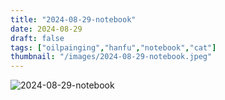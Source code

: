 ```yaml
---
title: "2024-08-29-notebook"
date: 2024-08-29
draft: false
tags: ["oilpainging","hanfu","notebook","cat"]
thumbnail: "/images/2024-08-29-notebook.jpeg"
---
```


![2024-08-29-notebook](/images/2024-08-29-notebook.jpeg)